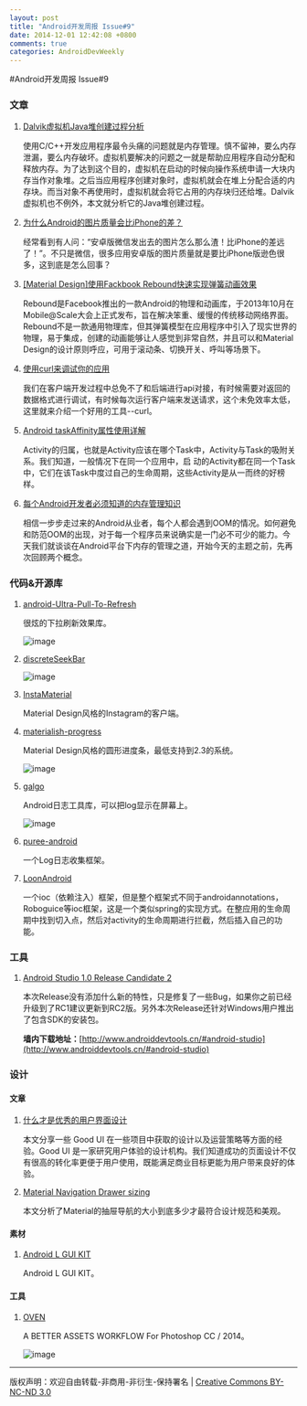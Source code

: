 ```yaml
---
layout: post
title: "Android开发周报 Issue#9"
date: 2014-12-01 12:42:08 +0800
comments: true
categories: AndroidDevWeekly
---
```


#Android开发周报 Issue#9
	
### 文章

1. [Dalvik虚拟机Java堆创建过程分析](http://blog.csdn.net/luoshengyang/article/details/41581063)

	使用C/C++开发应用程序最令头痛的问题就是内存管理。慎不留神，要么内存泄漏，要么内存破坏。虚拟机要解决的问题之一就是帮助应用程序自动分配和释放内存。为了达到这个目的，虚拟机在启动的时候向操作系统申请一大块内存当作对象堆。之后当应用程序创建对象时，虚拟机就会在堆上分配合适的内存块。而当对象不再使用时，虚拟机就会将它占用的内存块归还给堆。Dalvik虚拟机也不例外，本文就分析它的Java堆创建过程。

1. [为什么Android的图片质量会比iPhone的差？](http://www.kuqin.com/shuoit/20140826/341828.html?url_type=39&object_type=crawler&pos=1)

	经常看到有人问：“安卓版微信发出去的图片怎么那么渣！比iPhone的差远了！”。不只是微信，很多应用安卓版的图片质量就是要比iPhone版逊色很多，这到底是怎么回事？

1. [[Material Design]使用Fackbook Rebound快速实现弹簧动画效果](http://qichaochen.github.io/2014/11/21/107-Facebook-Rebound-Demo/)

	Rebound是Facebook推出的一款Android的物理和动画库，于2013年10月在Mobile@Scale大会上正式发布，旨在解决笨重、缓慢的传统移动网络界面。Rebound不是一款通用物理库，但其弹簧模型在应用程序中引入了现实世界的物理，易于集成，创建的动画能够让人感觉到非常自然，并且可以和Material Design的设计原则呼应，可用于滚动条、切换开关、呼叫等场景下。

1. [使用curl来调试你的应用](http://stormzhang.com/devtools/2014/11/07/use-curl-debug/)

	我们在客户端开发过程中总免不了和后端进行api对接，有时候需要对返回的数据格式进行调试，有时候每次运行客户端来发送请求，这个未免效率太低，这里就来介绍一个好用的工具--curl。

1. [Android taskAffinity属性使用详解](http://www.codeceo.com/article/android-taskaffinity.html)

	Activity的归属，也就是Activity应该在哪个Task中，Activity与Task的吸附关系。我们知道，一般情况下在同一个应用中，启 动的Activity都在同一个Task中，它们在该Task中度过自己的生命周期，这些Activity是从一而终的好榜样。

1. [每个Android开发者必须知道的内存管理知识](http://www.codeceo.com/article/android-memory-manage.html)

	相信一步步走过来的Android从业者，每个人都会遇到OOM的情况。如何避免和防范OOM的出现，对于每一个程序员来说确实是一门必不可少的能力。今天我们就谈谈在Android平台下内存的管理之道，开始今天的主题之前，先再次回顾两个概念。

<!--more-->


### 代码&开源库

1. [android-Ultra-Pull-To-Refresh](https://github.com/liaohuqiu/android-Ultra-Pull-To-Refresh)

	很炫的下拉刷新效果库。
	
	
	![image](https://camo.githubusercontent.com/588a2ef2cdcfb6c71e88437df486226dd15605b3/687474703a2f2f737261696e2d6769746875622e71696e6975646e2e636f6d2f756c7472612d7074722f73746f72652d686f7573652d737472696e672d61727261792e676966)

1. [discreteSeekBar](https://github.com/AnderWeb/discreteSeekBar)

	![image](https://camo.githubusercontent.com/e717e2597779d1ddc980ace6f3943f62483d8a8c/68747470733a2f2f6c68332e676f6f676c6575736572636f6e74656e742e636f6d2f2d376e62565058785568596b2f56472d724f3634704d57492f414141414141414148734d2f614d52676c7432567a726b2f773633392d683438302f616e696d6174696f6e2e676966)

1. [InstaMaterial](https://github.com/frogermcs/InstaMaterial)

	Material Design风格的Instagram的客户端。

1. [materialish-progress](https://github.com/pnikosis/materialish-progress)

	Material Design风格的圆形进度条，最低支持到2.3的系统。
	
	![image](https://github.com/pnikosis/materialish-progress/raw/master/spinningwheel.gif)

1. [galgo](https://github.com/inaka/galgo)

	Android日志工具库，可以把log显示在屏幕上。
	
	![image](https://camo.githubusercontent.com/1e2d3b204a0898b697876817cc19ab4a2fef5de2/687474703a2f2f6936312e74696e797069632e636f6d2f327177336279302e676966)

1. [puree-android](https://github.com/cookpad/puree-android)

	一个Log日志收集框架。

1. [LoonAndroid](https://github.com/gdpancheng/LoonAndroid)

	一个ioc（依赖注入）框架，但是整个框架式不同于androidannotations，Roboguice等ioc框架，这是一个类似spring的实现方式。在整应用的生命周期中找到切入点，然后对activity的生命周期进行拦截，然后插入自己的功能。
	
### 工具

1. [Android Studio 1.0 Release Candidate 2](http://tools.android.com/download/studio/canary/1-0rc2)
	 
	 本次Release没有添加什么新的特性，只是修复了一些Bug，如果你之前已经升级到了RC1建议更新到RC2版。另外本次Release还针对Windows用户推出了包含SDK的安装包。
	 
	 **墙内下载地址：**[http://www.androiddevtools.cn/#android-studio](http://www.androiddevtools.cn/#android-studio)

### 设计

#### 文章

1. [什么才是优秀的用户界面设计](http://www.oschina.net/news/57379/what-is-good-ui-design#0-tsina-1-76379-397232819ff9a47a7b7e80a40613cfe1)

	本文分享一些 Good UI 在一些项目中获取的设计以及运营策略等方面的经验。Good UI 是一家研究用户体验的设计机构。我们知道成功的页面设计不仅有很高的转化率更便于用户使用，既能满足商业目标更能为用户带来良好的体验。

1. [Material Navigation Drawer sizing](https://medium.com/sebs-top-tips/material-navigation-drawer-sizing-558aea1ad266)

	本文分析了Material的抽屉导航的大小到底多少才最符合设计规范和美观。

#### 素材

1. [Android L GUI KIT](https://dribbble.com/shots/1683873-Android-L-GUI-KIT)
 	
	Android L GUI KIT。

#### 工具

1. [OVEN](http://oven.chrometaphore.com)

	A BETTER ASSETS WORKFLOW For Photoshop CC / 2014。
	
	![image](http://oven.chrometaphore.com/assets/oven_panel_screenshot@2x.png)
	
----
版权声明：欢迎自由转载-非商用-非衍生-保持署名 | [Creative Commons BY-NC-ND 3.0](http://creativecommons.org/licenses/by-nc-nd/3.0/deed.zh)